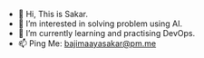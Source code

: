 - 👋 Hi, This is Sakar.
- 👀 I’m interested in solving problem using AI.
- 🌱 I’m currently learning and practising DevOps.
- 📫 Ping Me: bajimaayasakar@pm.me

<!---
saakar-ncit/saakar-ncit is a ✨ special ✨ repository because its `README.md` (this file) appears on your GitHub profile.
You can click the Preview link to take a look at your changes.
--->
